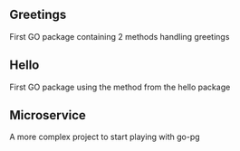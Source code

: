## Greetings

First GO package containing 2 methods handling greetings

## Hello

First GO package using the method from the hello package

## Microservice

A more complex project to start playing with go-pg